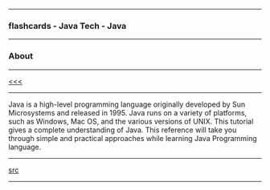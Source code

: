 
---

### flashcards - Java Tech - Java

---

### About

---

[<<<](https://github.com/ttltrk/PRG/blob/master/JAVA/DOC/FCJ/FJ/FJ.MD)

---

Java is a high-level programming language originally developed by Sun Microsystems and released in 1995. 
Java runs on a variety of platforms, such as Windows, Mac OS, and the various versions of UNIX. 
This tutorial gives a complete understanding of Java. 
This reference will take you through simple and practical approaches while learning Java Programming language.

---

[src](https://www.tutorialspoint.com/java/index.htm)

---
